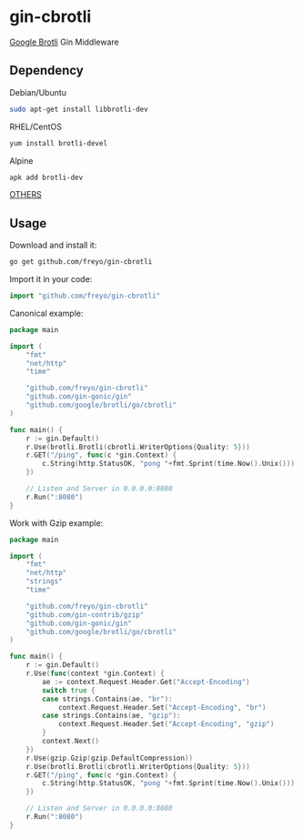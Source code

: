# gin-cbrotli
[Google Brotli](https://github.com/google/brotli) Gin Middleware

## Dependency

Debian/Ubuntu

```sh
sudo apt-get install libbrotli-dev
```

RHEL/CentOS

```sh
yum install brotli-devel
```

Alpine

```sh
apk add brotli-dev
```

[OTHERS](https://pkgs.org/search/?q=brotli)

## Usage

Download and install it:

```sh
go get github.com/freyo/gin-cbrotli
```

Import it in your code:

```go
import "github.com/freyo/gin-cbrotli"
```

Canonical example:

```go
package main

import (
	"fmt"
	"net/http"
	"time"

	"github.com/freyo/gin-cbrotli"
	"github.com/gin-gonic/gin"
	"github.com/google/brotli/go/cbrotli"
)

func main() {
	r := gin.Default()
	r.Use(brotli.Brotli(cbrotli.WriterOptions{Quality: 5}))
	r.GET("/ping", func(c *gin.Context) {
		c.String(http.StatusOK, "pong "+fmt.Sprint(time.Now().Unix()))
	})

	// Listen and Server in 0.0.0.0:8080
	r.Run(":8080")
}
```

Work with Gzip example:

```go
package main

import (
	"fmt"
	"net/http"
	"strings"
	"time"

	"github.com/freyo/gin-cbrotli"
	"github.com/gin-contrib/gzip"
	"github.com/gin-gonic/gin"
	"github.com/google/brotli/go/cbrotli"
)

func main() {
	r := gin.Default()
	r.Use(func(context *gin.Context) {
		ae := context.Request.Header.Get("Accept-Encoding")
		switch true {
		case strings.Contains(ae, "br"):
			context.Request.Header.Set("Accept-Encoding", "br")
		case strings.Contains(ae, "gzip"):
			context.Request.Header.Set("Accept-Encoding", "gzip")
		}
		context.Next()
	})
	r.Use(gzip.Gzip(gzip.DefaultCompression))
	r.Use(brotli.Brotli(cbrotli.WriterOptions{Quality: 5}))
	r.GET("/ping", func(c *gin.Context) {
		c.String(http.StatusOK, "pong "+fmt.Sprint(time.Now().Unix()))
	})

	// Listen and Server in 0.0.0.0:8080
	r.Run(":8080")
}
```